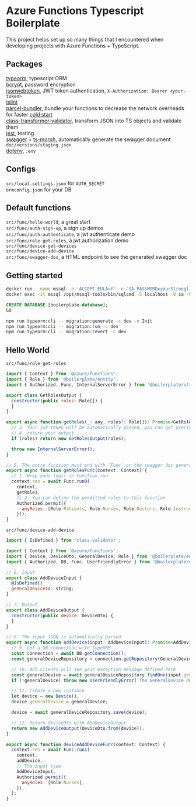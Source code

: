 # Azure Functions Typescript Boilerplate

This project helps set up so many things that I encountered when developing projects with Azure Functions + TypeScript.

## Packages
[typeorm](https://www.npmjs.com/package/typeorm), typescript ORM<br>
[bcrypt](https://www.npmjs.com/package/bcrypt), password encryption<br>
[jsonwebtoken](https://www.npmjs.com/package/jsonwebtoken), JWT token authentication, `X-Authorization: Bearer <your-token>`<br>
[tslint](https://www.npmjs.com/package/tslint)<br>
[parcel-bundler](https://www.npmjs.com/package/parcel-bundler), bundle your functions to decrease the network overheads for faster [cold start](https://blogs.msdn.microsoft.com/appserviceteam/2018/02/07/understanding-serverless-cold-start/)<br>
[class-transformer-validator](https://www.npmjs.com/package/parcel-bundler), transform JSON into TS objects and validate them<br>
[jest](https://www.npmjs.com/package/jest), testing<br>
[swagger](https://swagger.io) + [ts-morph](https://www.npmjs.com/package/ts-morph), automatically generate the swagger document `doc/versions/staging.json`<br>
[dotenv](https://www.npmjs.com/package/dotenv), `.env`<br>

## Configs
`src/local.settings.json` for `AUTH_SECRET`<br>
`ormconfig.json` for your DB

## Default functions
`src/func/hello-world`, a great start<br>
`src/func/auth-sign-up`, a sign up demos<br>
`src/func/auth-authenticate`, a jwt authenticate demo<br>
`src/func/role-get-roles`, a jwt authorization demo<br>
`src/func/device-get-devices`<br>
`src/func/device-add-device`<br>
`src/func/swagger-doc`, a HTML endpoint to see the generated swagger doc<br>

## Getting started 
```bash
docker run --name mssql -e 'ACCEPT_EULA=Y' -e 'SA_PASSWORD=yourStrong(!)Password' -p 1433:1433 -d microsoft/mssql-server-linux:2017-latest
docker exec -it mssql /opt/mssql-tools/bin/sqlcmd -S localhost -U sa -P 'yourStrong(!)Password'
```

```sql
CREATE DATABASE [boilerplate-database];
GO
```

```bash
npm run typeorm:cli -- migration:generate -c dev -n Init
npm run typeorm:cli -- migration:run -c dev
npm run typeorm:cli -- migration:revert -c dev
```

## Hello World
`src/func/role-get-roles`
```javascript
import { Context } from '@azure/functions';
import { Role } from '@boilerplate/entity';
import { Authorized, Func, InternalServerError } from '@boilerplate/util';

export class GetRolesOutput {
  constructor(public roles: Role[]) {
  }
}

export async function getRoles(_: any, roles?: Role[]): Promise<GetRolesOutput> {
  // 3. Your jwt token will be automatically parsed, you can get userId and roles here
  // 4. return your output
  if (roles) return new GetRolesOutput(roles);

  throw new InternalServerError();
}

// 5. The entry function must end with `Func` or the swagger doc generator cannot find the entry point
export async function getRolesFunc(context: Context) {
  // 1. Wrap your logic in Function.run
  context.res = await Func.run0(
    context,
    getRoles,
    // 2. You can define the permitted roles to this function 
    Authorized.permit({
      anyRoles: [Role.Patients, Role.Nurses, Role.Doctors, Role.Instructors],
    }));
}
```

`src/func/device-add-device`
```javascript
import { IsDefined } from 'class-validator';

import { Context } from '@azure/functions';
import { Device, DeviceDto, GeneralDevice, Role } from '@boilerplate/entity';
import { Authorized, DB, Func, UserFriendlyError } from '@boilerplate/util';

// 6. Input
export class AddDeviceInput {
  @IsDefined()
  generalDeviceId: string;
}

// 7. Output
export class AddDeviceOutput {
  constructor(public device: DeviceDto) {
  }
}

// 8. The input JSON is automatically parsed
export async function addDevice(input: AddDeviceInput): Promise<AddDeviceOutput> {
  // 9. Get a DB connection with TypeORM
  const connection = await DB.getConnection();
  const generalDeviceRepository = connection.getRepository(GeneralDevice);

  // 10. API clients will see your exception message defined here 
  const generalDevice = await generalDeviceRepository.findOne(input.generalDeviceId);
  if (!generalDevice) throw new UserFriendlyError('The GeneralDevice does not exist');

  // 11. Create a new instance
  let device = new Device();
  device.generalDevice = generalDevice;

  device = await generalDeviceRepository.save(device);

  // 12. Return deviceDto with AddDeviceOutput
  return new AddDeviceOutput(DeviceDto.from(device));
}

export async function deviceAddDeviceFunc(context: Context) {
  context.res = await Func.run1(
    context,
    addDevice,
    // The input type
    AddDeviceInput,
    Authorized.permit({
      anyRoles: [Role.Nurses],
    }),
  );
}
